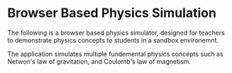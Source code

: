 # Browser Based Physics Simulation

The following is a browser based physics simulator, designed for teachers to demonstrate physics concepts to students in a sandbox environemnt.

The application simulates multiple fundemental physics concepts such as Netwon's law of gravitation, and Coulomb's law of magnetism.
